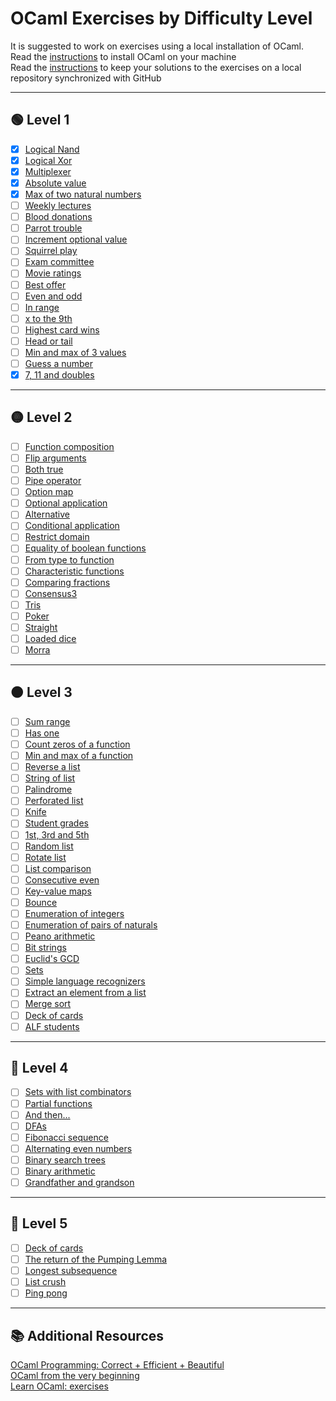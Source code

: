 # OCaml Exercises by Difficulty Level

It is suggested to work on exercises using a local installation of OCaml.  
Read the [instructions](tutorials/install-ocaml.md) to install OCaml on your machine  
Read the [instructions](tutorials/setup-git.md) to keep your solutions to the exercises on a local repository synchronized with GitHub  

---

## 🟢 Level 1

- [x] [Logical Nand](1/nand/README.md)  
- [x] [Logical Xor](1/xor/README.md)  
- [x] [Multiplexer](1/mux/README.md)  
- [x] [Absolute value](1/absolute-value/README.md)  
- [x] [Max of two natural numbers](1/maxnat/README.md)  
- [ ] [Weekly lectures](1/weekly-lectures/README.md)  
- [ ] [Blood donations](1/blood-donations/README.md)  
- [ ] [Parrot trouble](1/parrot-trouble/README.md)  
- [ ] [Increment optional value](1/increment-option/README.md)  
- [ ] [Squirrel play](1/squirrel-play/README.md)  
- [ ] [Exam committee](1/exam-committee/README.md)  
- [ ] [Movie ratings](1/movie-ratings/README.md)  
- [ ] [Best offer](1/best-offer/README.md)  
- [ ] [Even and odd](1/even-odd/README.md)  
- [ ] [In range](1/in-range/README.md)  
- [ ] [x to the 9th](1/exp9/README.md)  
- [ ] [Highest card wins](1/highest-card-wins/README.md)  
- [ ] [Head or tail](1/head-or-tail/README.md)  
- [ ] [Min and max of 3 values](1/minmax3/README.md)  
- [ ] [Guess a number](1/guess5/README.md)  
- [x] [7, 11 and doubles](1/7-11-doubles/README.md)  

---

## 🟡 Level 2

- [ ] [Function composition](2/compose/README.md)  
- [ ] [Flip arguments](2/flip-curry/README.md)  
- [ ] [Both true](2/both-true/README.md)  
- [ ] [Pipe operator](2/pipeline/README.md)  
- [ ] [Option map](2/option-map/README.md)  
- [ ] [Optional application](2/option-seq/README.md)  
- [ ] [Alternative](2/alternative/README.md)  
- [ ] [Conditional application](2/apply-if/README.md)  
- [ ] [Restrict domain](2/restrict-dom/README.md)  
- [ ] [Equality of boolean functions](2/eqboolbool/README.md)  
- [ ] [From type to function](2/fun-of-type/README.md)  
- [ ] [Characteristic functions](2/characteristic-fun/README.md)  
- [ ] [Comparing fractions](2/fractions/README.md)  
- [ ] [Consensus3](2/consensus3/README.md)  
- [ ] [Tris](2/tris/README.md)  
- [ ] [Poker](2/poker/README.md)  
- [ ] [Straight](2/straight/README.md)  
- [ ] [Loaded dice](2/loaded-dice/README.md)  
- [ ] [Morra](2/morra/README.md)  

---

## 🟠 Level 3

- [ ] [Sum range](3/sumrange/README.md)  
- [ ] [Has one](3/has-one/README.md)  
- [ ] [Count zeros of a function](3/countzero/README.md)  
- [ ] [Min and max of a function](3/minmaxfun/README.md)  
- [ ] [Reverse a list](3/rev-list/README.md)  
- [ ] [String of list](3/string-of-list/README.md)  
- [ ] [Palindrome](3/palindrome/README.md)  
- [ ] [Perforated list](3/perforated/README.md)  
- [ ] [Knife](3/knife/README.md)  
- [ ] [Student grades](3/cumlaude/README.md)  
- [ ] [1st, 3rd and 5th](3/first-third-fifth/README.md)  
- [ ] [Random list](3/rnd-list/README.md)  
- [ ] [Rotate list](3/rotate-list/README.md)  
- [ ] [List comparison](3/compare-list/README.md)  
- [ ] [Consecutive even](3/consecutive-even/README.md)  
- [ ] [Key-value maps](3/keyval/README.md)  
- [ ] [Bounce](3/bounce/README.md)  
- [ ] [Enumeration of integers](3/enum-int/README.md)  
- [ ] [Enumeration of pairs of naturals](3/enum-nat-nat/README.md)  
- [ ] [Peano arithmetic](3/peano/README.md)  
- [ ] [Bit strings](3/bitstrings/README.md)  
- [ ] [Euclid's GCD](3/euclid-gcd/README.md)  
- [ ] [Sets](3/set/README.md)  
- [ ] [Simple language recognizers](3/lang-recognizers/README.md)  
- [ ] [Extract an element from a list](3/extract/README.md)  
- [ ] [Merge sort](3/mergesort/README.md)  
- [ ] [Deck of cards](3/deck-of-cards/README.md)  
- [ ] [ALF students](3/alf-students/README.md)  

---

## 🔵 Level 4

- [ ] [Sets with list combinators](4/set-fold/README.md)  
- [ ] [Partial functions](4/partial-functions/README.md)  
- [ ] [And then...](4/and-then/README.md)  
- [ ] [DFAs](4/dfa/README.md)  
- [ ] [Fibonacci sequence](4/fibonacci-seq/README.md)  
- [ ] [Alternating even numbers](4/alt-even/README.md)  
- [ ] [Binary search trees](4/binary-search-tree/README.md)  
- [ ] [Binary arithmetic](4/binary-arithmetic/README.md)  
- [ ] [Grandfather and grandson](4/grandfather-grandson/README.md)  

---

## 🔴 Level 5

- [ ] [Deck of cards](5/deck-of-cards/README.md)  
- [ ] [The return of the Pumping Lemma](5/pumping-lemma/README.md)  
- [ ] [Longest subsequence](5/longsub/README.md)  
- [ ] [List crush](5/list-crush/README.md)  
- [ ] [Ping pong](5/ping-pong/README.md)  

---

## 📚 Additional Resources

[OCaml Programming: Correct + Efficient + Beautiful](https://cs3110.github.io/textbook/cover.html)  
[OCaml from the very beginning](http://ocaml-book.com/)  
[Learn OCaml: exercises](https://ocaml-sf.org/learn-ocaml-public/index.html#activity=exercises)  
